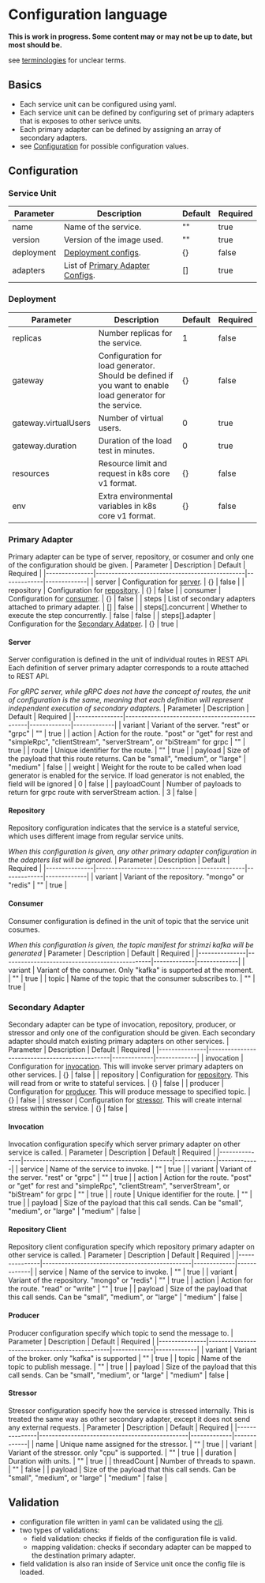 # Configuration language

**This is work in progress. Some content may or may not be up to date, but most should be.**

see [terminologies](./docs/terminology.md) for unclear terms.
## Basics
- Each service unit can be configured using yaml.
- Each service unit can be defined by configuring set of primary adapters that is exposes to other serivce units.
- Each primary adapter can be defined by assigning an array of secondary adapters.
- see [Configuration](#configuration) for possible configuration values.

## Configuration
### Service Unit
| Parameter     | Description                                   | Default     | Required    |
|---------------|-----------------------------------------------|-------------|-------------|
| name          | Name of the service.                          | ""          | true        |
| version       | Version of the image used.                    | ""          | true        |
| deployment    | [Deployment configs](#deployment).            | {}          | false       |
| adapters      | List of [Primary Adapter Configs](#primary-adapter).| []    | true        |

### Deployment
| Parameter     | Description                                   | Default     | Required    |
|---------------|-----------------------------------------------|-------------|-------------|
| replicas      | Number replicas for the service.              | 1           | false       |
| gateway       | Configuration for load generator. Should be defined if you want to enable load generator for the service. | {} | false |
| gateway.virtualUsers | Number of virtual users.               | 0           | true        |
| gateway.duration     | Duration of the load test in minutes.  | 0           | true        |
| resources     | Resource limit and request in k8s core v1 format.    | {}      | false    |
| env           | Extra environmental variables in k8s core v1 format. | {}      | false    |

### Primary Adapter
Primary adapter can be type of server, repository, or cosumer and only one of the configuration should be given.
| Parameter     | Description                                   | Default     | Required    |
|---------------|-----------------------------------------------|-------------|-------------|
| server        | Configuration for [server](#server).          | {}          | false       |
| repository    | Configuration for [repository](#repository).  | {}          | false       |
| consumer      | Configuration for [consumer](#consumer).      | {}          | false       |
| steps         | List of secondary adapters attached to primary adapter. | [] | false |
| steps[].concurrent | Whether to execute the step concurrently. | false      | false        |
| steps[].adapter | Configuration for the [Secondary Adatper](#secondary-adapter). | {} | true |

#### Server
Server configuration is defined in the unit of individual routes in REST APi.
Each definition of server primary adapter corresponds to a route attached to REST API.

*For gRPC server, while gRPC does not have the concept of routes, the unit of configuration is the same, 
meaning that each definition will represent independent execution of secondary adapters.*
| Parameter     | Description                                   | Default     | Required    |
|---------------|-----------------------------------------------|-------------|-------------|
| variant       | Variant of the server. "rest" or "grpc"       | ""          | true        |
| action        | Action for the route. "post" or "get" for rest and "simpleRpc", "clientStream", "serverStream", or "biStream" for grpc | "" | true |
| route         | Unique identifier for the route.               | ""          | true        |
| payload       | Size of the payload that this route returns. Can be "small", "medium", or "large" | "medium" | false |
| weight        | Weight for the route to be called when load generator is enabled for the service. If load generator is not enabled, the field will be ignored | 0 | false |
| payloadCount  | Number of payloads to return for grpc route with serverStream action. | 3 | false |

#### Repository
Repository configuration indicates that the service is a stateful service, which uses different image from regular service units.

*When this configuration is given, any other primary adapter configuration in the adapters list will be ignored.*
| Parameter     | Description                                   | Default     | Required    |
|---------------|-----------------------------------------------|-------------|-------------|
| variant       | Variant of the repository. "mongo" or "redis" | ""          | true        |

#### Consumer
Consumer configuration is defined in the unit of topic that the service unit cosumes. 

*When this configuration is given, the topic manifest for strimzi kafka will be generated*
| Parameter     | Description                                   | Default     | Required    |
|---------------|-----------------------------------------------|-------------|-------------|
| variant       | Variant of the consumer. Only "kafka" is supported at the moment. | "" | true |
| topic         | Name of the topic that the consumer subscribes to. | ""     | true        |

### Secondary Adapter
Secondary adapter can be type of invocation, repository, producer, or stressor and only one of the configuration should be given.
Each secondary adapter should match existing primary adapters on other services.
| Parameter     | Description                                   | Default     | Required    |
|---------------|-----------------------------------------------|-------------|-------------|
| invocation    | Configuration for [invocation](#invocation). This will invoke server primary adapters on other services. | {} | false |
| repository    | Configuration for [repository](#repository-client). This will read from or write to stateful services. | {} | false |
| producer      | Configuration for [producer](#producer). This will produce message to specified topic. | {} | false |
| stressor      | Configuration for [stressor](#stressor). This will create internal stress within the service. | {} | false |

#### Invocation
Invocation configuration specify which server primary adapter on other service is called.
| Parameter     | Description                                   | Default     | Required    |
|---------------|-----------------------------------------------|-------------|-------------|
| service       | Name of the service to invoke.                | ""          | true        |
| variant       | Variant of the server. "rest" or "grpc"       | ""          | true        |
| action        | Action for the route. "post" or "get" for rest and "simpleRpc", "clientStream", "serverStream", or "biStream" for grpc | "" | true |
| route         | Unique identifier for the route.               | ""          | true        |
| payload       | Size of the payload that this call sends. Can be "small", "medium", or "large" | "medium" | false |

#### Repository Client
Repository client configuration specify which repository primary adapter on other service is called.
| Parameter     | Description                                   | Default     | Required    |
|---------------|-----------------------------------------------|-------------|-------------|
| service       | Name of the service to invoke.                | ""          | true        |
| variant       | Variant of the repository. "mongo" or "redis" | ""          | true        |
| action        | Action for the route. "read" or "write"       | ""          | true        |
| payload       | Size of the payload that this call sends. Can be "small", "medium", or "large" | "medium" | false |

#### Producer
Producer configuration specify which topic to send the message to. 
| Parameter     | Description                                   | Default     | Required    |
|---------------|-----------------------------------------------|-------------|-------------|
| variant       | Variant of the broker. only "kafka" is supported | ""       | true        |
| topic         | Name of the topic to publish message.         | ""          | true        |
| payload       | Size of the payload that this call sends. Can be "small", "medium", or "large" | "medium" | false |

#### Stressor
Stressor configuration specify how the service is stressed internally.
This is treated the same way as other secondary adapter, except it does not send any external requests.
| Parameter     | Description                                   | Default     | Required    |
|---------------|-----------------------------------------------|-------------|-------------|
| name          | Unique name assigned for the stressor.        | ""          | true        |
| variant       | Variant of the stressor. only "cpu" is supported. | ""      | true        |
| duration      | Duration with units.                          | ""          | true        |
| threadCount   | Number of threads to spawn.                   | ""          | false       |
| payload       | Size of the payload that this call sends. Can be "small", "medium", or "large" | "medium" | false |

## Validation
- configuration file written in yaml can be validated using the [cli](../cmd/hexctl/).
- two types of validations:
    - field validation: checks if fields of the configuration file is valid.
    - mapping validation: checks if secondary adapter can be mapped to the destination primary adapter.
- field validation is also ran inside of Service unit once the config file is loaded.

